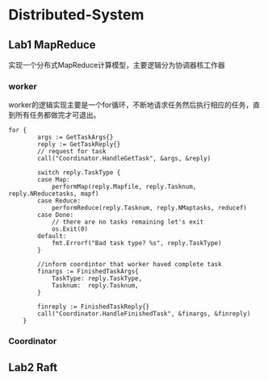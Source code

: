 # Distributed-System

## Lab1  MapReduce
实现一个分布式MapReduce计算模型，主要逻辑分为协调器核工作器

### worker
worker的逻辑实现主要是一个for循环，不断地请求任务然后执行相应的任务，直到所有任务都做完才可退出。
```
for {
		args := GetTaskArgs{}
		reply := GetTaskReply{}
		// request for task
		call("Coordinator.HandleGetTask", &args, &reply)

		switch reply.TaskType {
		case Map:
			performMap(reply.Mapfile, reply.Tasknum, reply.NReducetasks, mapf)
		case Reduce:
			performReduce(reply.Tasknum, reply.NMaptasks, reducef)
		case Done:
			// there are no tasks remaining let's exit
			os.Exit(0)
		default:
			fmt.Errorf("Bad task type? %s", reply.TaskType)
		}

		//inform coordintor that worker haved complete task
		finargs := FinishedTaskArgs{
			TaskType: reply.TaskType,
			Tasknum:  reply.Tasknum,
		}

		finreply := FinishedTaskReply{}
		call("Coordinator.HandleFinishedTask", &finargs, &finreply)
	}
```



### Coordinator


## Lab2  Raft
